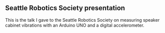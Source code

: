 ## Seattle Robotics Society presentation
This is the talk I gave to the Seattle Robotics Society on measuring speaker cabinet vibrations
with an Arduino UNO and a digital accelerometer.
